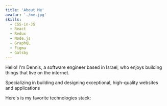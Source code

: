 ```yaml
---
title: 'About Me'
avatar: './me.jpg'
skills:
  - CSS-in-JS
  - React
  - Redux
  - Node.js
  - GraphQL
  - Figma
  - Gatsby
---
```


Hello! I'm Dennis, a software engineer based in Israel,
who enjoys building things that live on the internet.

Specializing in building and designing exceptional,
high-quality websites and applications

Here's is my favorite technologies stack:
